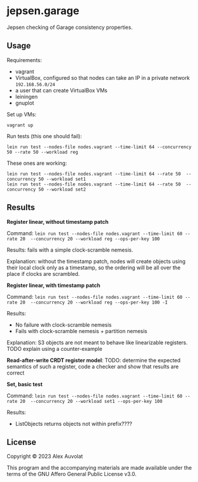 # jepsen.garage

Jepsen checking of Garage consistency properties.

## Usage

Requirements:

- vagrant
- VirtualBox, configured so that nodes can take an IP in a private network `192.168.56.0/24`
- a user that can create VirtualBox VMs
- leiningen
- gnuplot

Set up VMs:

```
vagrant up
```

Run tests (this one should fail):

```
lein run test --nodes-file nodes.vagrant --time-limit 64 --concurrency 50 --rate 50 --workload reg
```

These ones are working:

```
lein run test --nodes-file nodes.vagrant --time-limit 64 --rate 50  --concurrency 50 --workload set1
lein run test --nodes-file nodes.vagrant --time-limit 64 --rate 50  --concurrency 50 --workload set2
```

## Results

**Register linear, without timestamp patch**

Command: `lein run test --nodes-file nodes.vagrant --time-limit 60 --rate 20  --concurrency 20 --workload reg --ops-per-key 100`

Results: fails with a simple clock-scramble nemesis.

Explanation: without the timestamp patch, nodes will create objects using their
local clock only as a timestamp, so the ordering will be all over the place if
clocks are scrambled.

**Register linear, with timestamp patch**

Command: `lein run test --nodes-file nodes.vagrant --time-limit 60 --rate 20  --concurrency 20 --workload reg --ops-per-key 100 -I`

Results:

- No failure with clock-scramble nemesis
- Fails with clock-scramble nemesis + partition nemesis

Explanation: S3 objects are not meant to behave like linearizable registers. TODO explain using a counter-example

**Read-after-write CRDT register model**: TODO: determine the expected semantics of such a register, code a checker and show that results are correct

**Set, basic test**

Command: `lein run test --nodes-file nodes.vagrant --time-limit 60 --rate 20  --concurrency 20 --workload set1 --ops-per-key 100`

Results:

- ListObjects returns objects not within prefix????

## License

Copyright © 2023 Alex Auvolat

This program and the accompanying materials are made available under the
terms of the GNU Affero General Public License v3.0.
